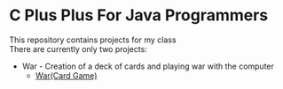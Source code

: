 C Plus Plus For Java Programmers
==========
This repository contains projects for my class
<br>There are currently only two projects:
* War - Creation of a deck of cards and playing war with the computer  
  * [War(Card Game)](https://github.com/sellnat77/CPPForJava/tree/master/warRev2)
